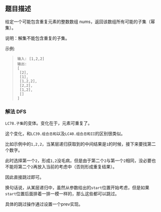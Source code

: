 ## 题目描述

给定一个可能包含重复元素的整数数组 nums，返回该数组所有可能的子集（幂集）。

说明：解集不能包含重复的子集。

示例:
>```
>输入: [1,2,2]
>输出:
>[
>  [2],
>  [1],
>  [1,2,2],
>  [2,2],
>  [1,2],
>  []
>]
>```

### 解法 DFS
`LC78.子集`的变体。变化在于，元素可重复了。

这个变化，和`LC39.组合总和`以及`LC40.组合总和II`的区别很类似。

比如示例中的`1,2,2`，当某层递归获取到的中间结果是`1`的时候，接下来要找第二个数字。

此时选择第一个`2`，形成`1,2`没毛病，但是由于第二个`2`与第一个`2`相同，没必要也不能将第二个`2`再放入当前的考虑中（否则形成重复结果）。

因此直接跳过即可。

换句话说，从某层递归中，虽然从参数给出的`start`位置开始考虑，但是如果`start`位置后面排着一排一模一样的，那么这些都可以跳过。

具体的跳过操作通过设置一个prev实现。
